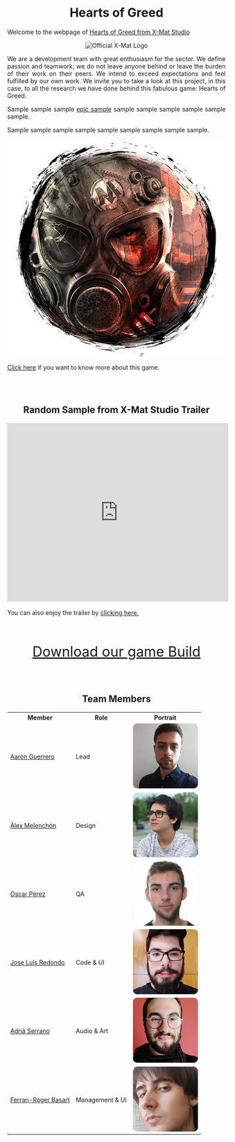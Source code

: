 <h1  align="center" id="hearts-greed-title">Hearts of Greed</h1>

<p>Welcome to the webpage of <a href="https://github.com/x-mat-studio/HeartsOfGreed">Hearts of Greed from X-Mat Studio</a></p>


<p align="center"><img src="https://raw.githubusercontent.com/x-mat-studio/Project-2/Wiki/Welcome%20Page/logoXMat.png" alt="Official X-Mat Logo" class="center"></p>


<p align="justify">We are a development team with great enthusiasm for the sector. We define passion and teamwork, we do not leave anyone behind or leave the burden of their work on their peers. We intend to exceed expectations and feel fulfilled by our own work. We invite you to take a look at this project, in this case, to all the research we have done behind this fabulous game: Hearts of Greed.</p>


<p align="justify">Sample sample sample <a href="https://github.com/x-mat-studio/HeartsOfGreed/wiki">epic sample</a> sample sample sample sample sample sample.

Sample sample sample sample sample sample sample sample sample.</p>

<p align="center"><img src="https://raw.githubusercontent.com/x-mat-studio/HeartsOfGreed/Wiki/General%20Analysis/heartsOfGreed_gameIcon.png" alt="gameIcon" class="center"></p>

<a href="https://github.com/x-mat-studio/HeartsOfGreed/wiki/General-Analysis">Click here</a> if you want to know more about this game.

<br><br>

<h2  align="center" id="heartsofgreed_trailer">Random Sample from X-Mat Studio Trailer</h2>

<iframe width="510" height="412"
src="https://www.youtube.com/embed/P8MXNEiODTw" frameborder="0" allowfullscreen>
</iframe>
<p>You can also enjoy the trailer by  <a href="https://drive.google.com/file/d/1mFSbRy9OxuS2HH5P3BAMak9hAOLAuKGy/view?usp=sharing">clicking here.</a></p>

<br><br>

<center>

<font size="6"><a href="https://github.com/x-mat-studio/HeartsOfGreed/releases/tag/v0.8">Download our game Build</a></font>

</center>

<br><br>

<center>
  
<h2  align="center" id="team-members">Team Members</h2>

<table style="width:100%">
  <tr>
    <th>Member</th>
    <th>Role</th> 
    <th>Portrait</th>
  </tr>
  <tr>
    <td> <a href="https://github.com/AaronGCProg">Aarón Guerrero</a></td>
    <td>Lead</td> 
    <td><img src="https://raw.githubusercontent.com/x-mat-studio/HeartsOfGreed/Wiki/Welcome%20Page/Team%20Portraits/aaronPortrait.png" alt="Aaron" class="inline"></td>
  </tr>
  <tr>
    <td><a href="https://github.com/AlexMelenchon">Àlex Melenchón</a></td>
    <td>Design</td> 
    <td><img src="https://raw.githubusercontent.com/x-mat-studio/HeartsOfGreed/Wiki/Welcome%20Page/Team%20Portraits/alexPortrait.png" alt="Alex" class="inline"></td>
  </tr>
    <tr>
    <td><a href="https://github.com/oscarpm5">Oscar Pérez</a></td>
    <td>QA</td> 
    <td><img src="https://raw.githubusercontent.com/x-mat-studio/HeartsOfGreed/Wiki/Welcome%20Page/Team%20Portraits/oscarPortrait.png" alt="Oscar" class="inline"></td>
  </tr>
    <tr>
    <td><a href="https://github.com/jose-tello">Jose Luís Redondo</a></td>
    <td>Code & UI</td> 
    <td><img src="https://raw.githubusercontent.com/x-mat-studio/HeartsOfGreed/Wiki/Welcome%20Page/Team%20Portraits/josePortrait.png" alt="Jose" class="inline"></td>
  </tr>
    <tr>
    <td><a href="https://github.com/adriaserrano97">Adrià Serrano</a></td>
    <td>Audio & Art</td> 
    <td><img src="https://raw.githubusercontent.com/x-mat-studio/HeartsOfGreed/Wiki/Welcome%20Page/Team%20Portraits/adriaPortrait.png" alt="Adrià" class="inline"></td>
  </tr>
    <tr>
    <td><a href="https://github.com/ferba93">Ferran-Roger Basart</a></td>
    <td>Management & UI</td> 
    <td><img src="https://raw.githubusercontent.com/x-mat-studio/HeartsOfGreed/Wiki/Welcome%20Page/Team%20Portraits/ferranPortrait.png" alt="Ferran" class="inline"></td>
  </tr>
</table>


<br><br>



